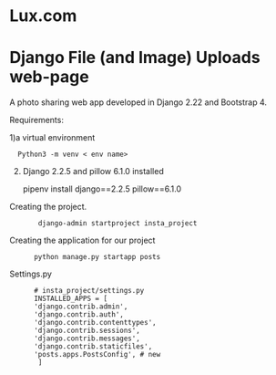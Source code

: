 # Lux.com 
# Django File (and Image) Uploads web-page


A photo sharing  web app developed in Django 2.22 and  Bootstrap 4. 

 Requirements:
 
 1)a virtual environment 
      
      Python3 -m venv < env name>
      
 2) Django 2.2.5  and pillow 6.1.0  installed  
 
       pipenv install django==2.2.5 pillow==6.1.0
       
       
  Creating the project.
  
           django-admin startproject insta_project 
           
           
 Creating  the application  for our project
 
 
          python manage.py startapp posts
          
          
Settings.py


                  
          # insta_project/settings.py
          INSTALLED_APPS = [
          'django.contrib.admin',
          'django.contrib.auth',
          'django.contrib.contenttypes',
          'django.contrib.sessions',
          'django.contrib.messages',
          'django.contrib.staticfiles',
          'posts.apps.PostsConfig', # new
           ]        
                  
                  
          
         
       
      
      
